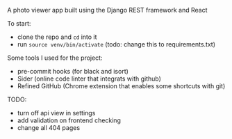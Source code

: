 A photo viewer app built using the Django REST framework and React

To start:
- clone the repo and `cd` into it
- run `source venv/bin/activate` (todo: change this to requirements.txt)


Some tools I used for the project:

- pre-commit hooks (for black and isort)
- Sider (online code linter that integrats with github)
- Refined GitHub (Chrome extension that enables some shortcuts with git)



TODO:
- turn off api view in settings
- add validation on frontend checking
- change all 404 pages
